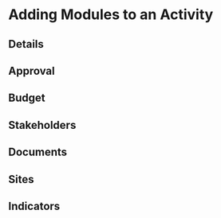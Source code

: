 # Adding Modules to an Activity

## Details



## Approval



## Budget



## Stakeholders



## Documents



## Sites



## Indicators







